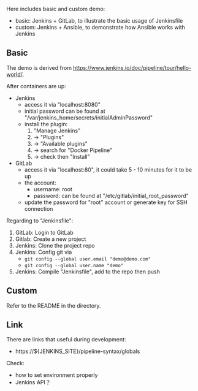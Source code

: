 
Here includes basic and custom demo:
- basic: Jenkins + GitLab, to illustrate the basic usage of Jenkinsfile
- custom: Jenkins + Ansible, to demonstrate how Ansible works with Jenkins

## Basic
The demo is derived from https://www.jenkins.io/doc/pipeline/tour/hello-world/.

After containers are up:
- Jenkins
  - access it via "localhost:8080"
  - initial password can be found at "/var/jenkins_home/secrets/initialAdminPassword"
  - install the plugin:
    1. "Manage Jenkins"
    2. -> "Plugins"
    3. -> "Available plugins"
    4. -> search for "Docker Pipeline"
    5. -> check then "Install"
- GitLab
  - access it via "localhost:80", it could take 5 - 10 minutes for it to be up
  - the account:
    - username: root
    - password: can be found at "/etc/gitlab/initial_root_password"
  - update the password for "root" account or generate key for SSH connection

Regarding to "Jenkinsfile":
1. GitLab: Login to GitLab
2. Gitlab: Create a new project
3. Jenkins: Clone the project repo
4. Jenkins: Config git via
   - `git config --global user.email "demo@demo.com"`
   - `git config --global user.name "demo"`
5. Jenkins: Compile "Jenkinsfile", add to the repo then push


## Custom
Refer to the README in the directory.


## Link
There are links that useful during development:
- https://${JENKINS_SITE}/pipeline-syntax/globals


Check:
- how to set environment properly
- Jenkins API？
